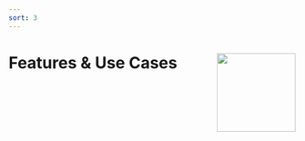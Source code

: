 ```yaml
---
sort: 3
---
```


# Features & Use Cases <img src="assets/images/dfqr_hex.png?raw=true" align="right" height="138" />
